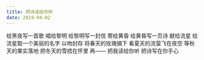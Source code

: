 ```yaml
---
title: 把诗读给你听
date: 2019-04-02
---
```


给黑夜写一首歌
唱给黎明
给黎明写一封信
寄给黄昏<!--more-->
给黄昏写一页诗
献给流星
给流星取一个美丽的名字
以吻封存
将春天的玫瑰摘下
看夏天的流萤飞在夜空
等秋天的果实落地
把冬天的雪捂在怀里
再——
把我读给你听
把诗写在你手心